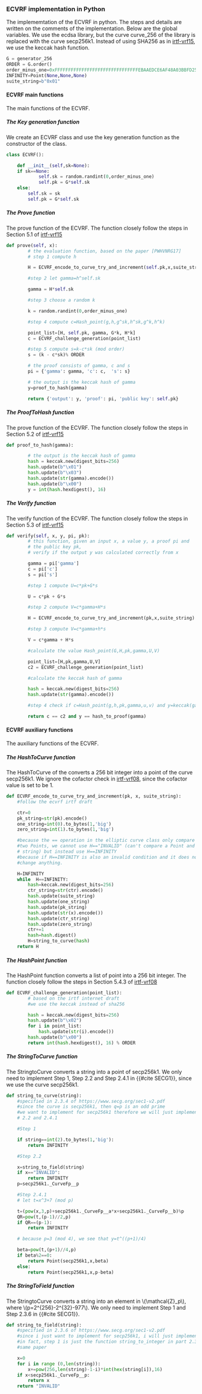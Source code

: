 


### ECVRF implementation in Python

The implememtation of the ECVRF in python. The steps and details are written on the comments of the implementation. Below are the global variables. We use the ecdsa library, but the curve curve_256 of the library is replaced with the curve secp256k1. Instead of using SHA256 as in [irtf-vrf15](https://datatracker.ietf.org/doc/draft-irtf-cfrg-vrf/), we use the keccak hash function.

```python
G = generator_256
ORDER = G.order()
order_minus_one=0xFFFFFFFFFFFFFFFFFFFFFFFFFFFFFFFEBAAEDCE6AF48A03BBFD25E8CD0364140
INFINITY=Point(None,None,None)
suite_string=b"0x01"
```

#### ECVRF main functions

The main functions of the ECVRF.

##### The Key generation function

We create an ECVRF class and use the key generation function as the constructor of the class.
```python
class ECVRF():

    def __init__(self,sk=None):
    if sk==None:
            self.sk = random.randint(0,order_minus_one)
            self.pk = G*self.sk
    else:
        self.sk = sk
        self.pk = G*self.sk
```

##### The Prove function

The prove function of the ECVRF. The function closely follow the steps in Section 5.1 of [irtf-vrf15](https://datatracker.ietf.org/doc/draft-irtf-cfrg-vrf/)

```python
def prove(self, x):
        # the evaluation function, based on the paper [PWHVNRG17]
        # step 1 compute h

        H = ECVRF_encode_to_curve_try_and_increment(self.pk,x,suite_string)

        #step 2 let gamma=h^self.sk

        gamma = H*self.sk

        #step 3 choose a random k

        k = random.randint(0,order_minus_one)

        #step 4 compute c=Hash_point(g,h,g^sk,h^sk,g^k,h^k)

        point_list=[H, self.pk, gamma, G*k, H*k]
        c = ECVRF_challenge_generation(point_list)

        #step 5 compute s=k-c*sk (mod order)
        s = (k - c*sk)% ORDER

        # the proof consists of gamma, c and s
        pi = {'gamma': gamma, 'c': c,  's': s}

        # the output is the keccak hash of gamma
        y=proof_to_hash(gamma)

        return {'output': y, 'proof': pi, 'public key': self.pk}
```

##### The ProofToHash function
The prove function of the ECVRF. The function closely follow the steps in Section 5.2 of [irtf-vrf15](https://datatracker.ietf.org/doc/draft-irtf-cfrg-vrf/)
```python
def proof_to_hash(gamma):

        # the output is the keccak hash of gamma
        hash = keccak.new(digest_bits=256)
        hash.update(b"\x01")
        hash.update(b"\x03")
        hash.update(str(gamma).encode())
        hash.update(b"\x00")
        y = int(hash.hexdigest(), 16)

```

##### The Verify function

The verify function of the ECVRF. The function closely follow the steps in Section 5.3 of [irtf-vrf15](https://datatracker.ietf.org/doc/draft-irtf-cfrg-vrf/)

```python
def verify(self, x, y, pi, pk):
        # this function, given an input x, a value y, a proof pi and 
        # the public key pk,
        # verify if the output y was calculated correctly from x

        gamma = pi['gamma']
        c = pi['c']
        s = pi['s']

        #step 1 compute U=c*pk+G*s

        U = c*pk + G*s

        #step 2 compute V=c*gamma+H*s

        H = ECVRF_encode_to_curve_try_and_increment(pk,x,suite_string)

        #step 3 compute V=c*gamma+h*s

        V = c*gamma + H*s

        #calculate the value Hash_point(G,H,pk,gamma,U,V)

        point_list=[H,pk,gamma,U,V]
        c2 = ECVRF_challenge_generation(point_list)

        #calculate the keccak hash of gamma

        hash = keccak.new(digest_bits=256)
        hash.update(str(gamma).encode())

        #step 4 check if c=Hash_point(g,h,pk,gamma,u,v) and y=keccak(gamma)

        return c == c2 and y == hash_to_proof(gamma)
```

#### ECVRF auxiliary functions

The auxiliary functions  of the ECVRF.

##### The HashToCurve function

The HashToCurve of the converts a 256 bit integer into a point of the curve secp256k1. We ignore the cofactor check in [irtf-vrf08](https://datatracker.ietf.org/doc/html/draft-irtf-cfrg-vrf-08), since the cofactor value is set to be 1.

```python
def ECVRF_encode_to_curve_try_and_increment(pk, x, suite_string):
    #follow the ecvrf irtf draft

    ctr=0
    pk_string=str(pk).encode()
    one_string=int(0).to_bytes(1,'big')
    zero_string=int(1).to_bytes(1,'big')

    #because the == operation in the elliptic curve class only compare
    #two Points, we cannot use H=="INVALID" (can't compare a Point and a
    # string) but instead use H==INFINITY
    #because if H==INFINITY is also an invalid condition and it does not
    #change anything.

    H=INFINITY
    while  H==INFINITY:
        hash=keccak.new(digest_bits=256)
        ctr_string=str(ctr).encode()
        hash.update(suite_string)
        hash.update(one_string)
        hash.update(pk_string)
        hash.update(str(x).encode())
        hash.update(ctr_string)
        hash.update(zero_string)
        ctr+=1
        hash=hash.digest()
        H=string_to_curve(hash)
    return H
```

##### The HashPoint function
The HashPoint function converts a list of point into a 256 bit integer. The function closely follow the steps in Section 5.4.3 of [irtf-vrf08](https://datatracker.ietf.org/doc/html/draft-irtf-cfrg-vrf-08)
```python
def ECVRF_challenge_generation(point_list):
        # based on the irtf internet draft
        #we use the keccak instead of sha256

        hash = keccak.new(digest_bits=256)
        hash.update(b"\x02")
        for i in point_list:
            hash.update(str(i).encode())
        hash.update(b"\x00")
        return int(hash.hexdigest(), 16) % ORDER
```

##### The StringToCurve function
The StringtoCurve converts a string into a point of secp256k1. We only need to implement Step 1, Step 2.2 and Step 2.4.1 in {{#cite SECG1}}, since we use the curve secp256k1.
```python
def string_to_curve(string):
    #specified in 2.3.4 of https://www.secg.org/sec1-v2.pdf
    #since the curve is secp256k1, then q=p is an odd prime
    #we want to implement for secp256k1 therefore we will just implement step 1, 
    # 2.2 and 2.4.1

    #Step 1

    if string==int(2).to_bytes(1,'big'):
        return INFINITY

    #Step 2.2

    x=string_to_field(string)
    if x=="INVALID":
        return INFINITY
    p=secp256k1._CurveFp__p

    #Step 2.4.1
    # let t=x^3+7 (mod p) 

    t=(pow(x,3,p)+secp256k1._CurveFp__a*x+secp256k1._CurveFp__b)%p
    QR=pow(t,(p-1)//2,p)
    if QR==(p-1):
        return INFINITY

    # because p=3 (mod 4), we see that y=t^((p+1)/4)

    beta=pow(t,(p+1)//4,p)
    if beta%2==0:
        return Point(secp256k1,x,beta)
    else:
        return Point(secp256k1,x,p-beta)
```

##### The StringToField function
The StringtoCurve converts a string into an element in \\(\mathcal{Z}_p\\), where \\(p=2^{256}-2^{32}-977\\). We only need to implement Step 1 and Step 2.3.6 in {{#cite SECG1}}.

```python
def string_to_field(string): 
    #specified in 2.3.6 of https://www.secg.org/sec1-v2.pdf
    #since i just want to implement for secp256k1, i will just implement step 1
    #in fact, step 1 is just the function string_to_integer in part 2.3.8 of the
    #same paper

    x=0
    for i in range (0,len(string)):
        x+=pow(256,len(string)-1-i)*int(hex(string[i]),16)
    if x<secp256k1._CurveFp__p:
        return x
    return "INVALID"
```